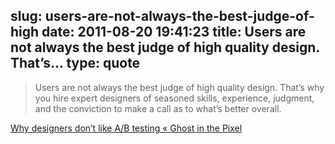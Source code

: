 slug: users-are-not-always-the-best-judge-of-high
date: 2011-08-20 19:41:23
title: Users are not always the best judge of high quality design. That’s...
type: quote
---

> Users are not always the best judge of high quality design. That’s why you hire expert designers of seasoned skills, experience, judgment, and the conviction to make a call as to what’s better overall.

[Why designers don’t like A/B testing « Ghost in the Pixel](http://www.ghostinthepixel.com/?p=549)
